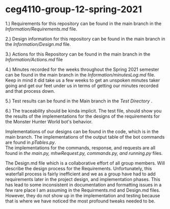 # ceg4110-group-12-spring-2021

1.) Requirements for this repository can be found in the main branch in the
 _Information/Requirements.md_ file. 

2.) Design information for this repository can be found in the main branch in the
 _Information/Design.md_ file. 

3.) Actions for this Repository can be found in the main branch in the 
 _Information/Actions.md_ file

4.) Minutes recorded for the weeks throughout the Spring 2021 semester can be found in the main 
branch in the _Information/minutesLog.md_ file. Keep in mind it did take us a few weeks to 
get an unspoken minutes taker going and get our feet under us in terms of getting our minutes
recorded and that process down. 

5.) Test results can be found in the Main branch in the _Test Directory_ . 

6.) The traceability should be kinda implicit.  The test file, should show you the results of 
the implementations for the designs of the requirements for the Monster Hunter World bot's
behavior. 

Implementations of our designs can be  found in the code, which is in the main branch.
The implementations of the output table of the bot commands are found in _pTables.py_.  
The implementations for the commands, response, and requests are all found in _the main.py,
mhwRequest.py, commands.py, and running.py_ files.  

The Design.md file which is a collaborative effort of all group members. Will describe the 
design process for the Requirements. Unfortunately, this waterfall process is fairly inefficient 
and we as a group have had to add requirements later in the project design, and implementation 
phases. This has lead to some inconsistent in documentation and formatting issues in a few rare
place I am assuming in the Requirments.md and Design.md files. However, they do not show up in
the implementation and testing because that is where we have noticed the most profound tweaks 
needed to be. 








